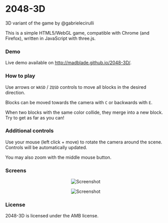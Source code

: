 # 2048-3D
3D variant of the game by @gabrielecirulli

This is a simple HTML5/WebGL game, compatible with Chrome (and Firefox), written in JavaScript with three.js.

### Demo
Live demo available on http://madblade.github.io/2048-3D/.

### How to play
Use arrows or `WASD` / `ZQSD` controls to move all blocks in the desired direction.

Blocks can be moved towards the camera with `C` or backwards with `E`.

When two blocks with the same color collide, they merge into a new block. Try to get as far as you can!

### Additional controls
Use your mouse (left click + move) to rotate the camera around the scene. Controls will be automatically updated.

You may also zoom with the middle mouse button.

### Screens

<p align="center">
  <img src="https://raw.githubusercontent.com/madblade/2048-3D/master/static/screens/1.png" alt="Screenshot"/>
</p>

<p align="center">
  <img src="https://raw.githubusercontent.com/madblade/2048-3D/master/static/screens/2.png" alt="Screenshot"/>
</p>

### License
2048-3D is licensed under the AMB license.